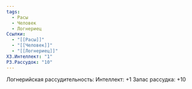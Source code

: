 ```yaml
---
tags:
  - Расы
  - Человек
  - Логнериец
Ссылки:
  - "[[Расы]]"
  - "[[Человек]]"
  - "[[Логнериец]]"
ХЗ.Интеллект: "1"
РЗ.Рассудок: "10"
---
```

Логнерийская рассудительность:
Интеллект: +1
Запас рассудка: +10









